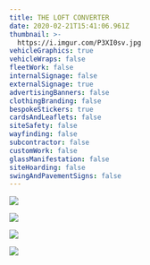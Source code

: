 ```yaml
---
title: THE LOFT CONVERTER
date: 2020-02-21T15:41:06.961Z
thumbnail: >-
  https://i.imgur.com/P3XI0sv.jpg
vehicleGraphics: true
vehicleWraps: false
fleetWork: false
internalSignage: false
externalSignage: true
advertisingBanners: false
clothingBranding: false
bespokeStickers: true
cardsAndLeaflets: false
siteSafety: false
wayfinding: false
subcontractor: false
customWork: false
glassManifestation: false
siteHoarding: false
swingAndPavementSigns: false
---
```

![](https://i.imgur.com/P3XI0sv.jpg)

![](https://i.imgur.com/HOa0eVy.jpg)

![](https://i.imgur.com/DbdUHkG.jpg)

![](https://i.imgur.com/idmEOrT.jpg)
